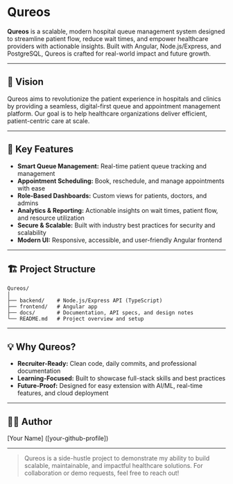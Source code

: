 # Qureos

**Qureos** is a scalable, modern hospital queue management system designed to streamline patient flow, reduce wait times, and empower healthcare providers with actionable insights. Built with Angular, Node.js/Express, and PostgreSQL, Qureos is crafted for real-world impact and future growth.

---

## 🚀 Vision
Qureos aims to revolutionize the patient experience in hospitals and clinics by providing a seamless, digital-first queue and appointment management platform. Our goal is to help healthcare organizations deliver efficient, patient-centric care at scale.

---

## 🌟 Key Features
- **Smart Queue Management:** Real-time patient queue tracking and management
- **Appointment Scheduling:** Book, reschedule, and manage appointments with ease
- **Role-Based Dashboards:** Custom views for patients, doctors, and admins
- **Analytics & Reporting:** Actionable insights on wait times, patient flow, and resource utilization
- **Secure & Scalable:** Built with industry best practices for security and scalability
- **Modern UI:** Responsive, accessible, and user-friendly Angular frontend

---

## 🏗️ Project Structure
```
Qureos/
│
├── backend/    # Node.js/Express API (TypeScript)
├── frontend/   # Angular app
├── docs/       # Documentation, API specs, and design notes
└── README.md   # Project overview and setup
```

---

## 💡 Why Qureos?
- **Recruiter-Ready:** Clean code, daily commits, and professional documentation
- **Learning-Focused:** Built to showcase full-stack skills and best practices
- **Future-Proof:** Designed for easy extension with AI/ML, real-time features, and cloud deployment

---

## 👨‍💻 Author
[Your Name] ([your-github-profile])

---

> Qureos is a side-hustle project to demonstrate my ability to build scalable, maintainable, and impactful healthcare solutions. For collaboration or demo requests, feel free to reach out!